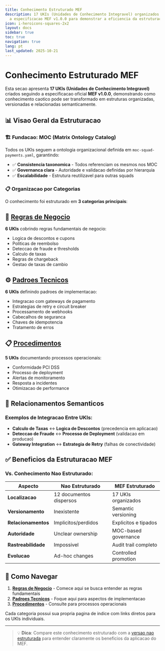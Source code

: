 ```yaml
---
title: Conhecimento Estruturado MEF
description: 17 UKIs (Unidades de Conhecimento Integravel) organizados seguindo
  a especificacao MEF v1.0.0 para demonstrar a eficiencia da estruturacao
icon: i-heroicons-squares-2x2
layout: docs
sidebar: true
toc: true
navigation: true
lang: pt
last_updated: 2025-10-21
---
```

# Conhecimento Estruturado MEF

Esta secao apresenta **17 UKIs (Unidades de Conhecimento Integravel)** criados seguindo a especificacao oficial **MEF v1.0.0**, demonstrando como conhecimento caotico pode ser transformado em estruturas organizadas, versionadas e relacionadas semanticamente.

## 📊 Visao Geral da Estruturacao

### 🏗️ Fundacao: MOC (Matrix Ontology Catalog)
Todos os UKIs seguem a ontologia organizacional definida em `moc-squad-payments.yaml`, garantindo:
- ✅ **Consistencia taxonomica** - Todos referenciam os mesmos nos MOC
- ✅ **Governanca clara** - Autoridade e validacao definidas por hierarquia
- ✅ **Escalabilidade** - Estrutura reutilizavel para outras squads

### 📋 Organizacao por Categorias

O conhecimento foi estruturado em **3 categorias principais**:

## 🏢 [Regras de Negocio](./business-rules)
**6 UKIs** cobrindo regras fundamentais de negocio:
- Logica de descontos e cupons
- Politicas de reembolso
- Deteccao de fraude e thresholds
- Calculo de taxas
- Regras de chargeback
- Gestao de taxas de cambio

## ⚙️ [Padroes Tecnicos](./technical-patterns)
**6 UKIs** definindo padroes de implementacao:
- Integracao com gateways de pagamento
- Estrategias de retry e circuit breaker
- Processamento de webhooks
- Cabecalhos de seguranca
- Chaves de idempotencia
- Tratamento de erros

## 📋 [Procedimentos](./procedures)
**5 UKIs** documentando processos operacionais:
- Conformidade PCI DSS
- Processo de deployment
- Alertas de monitoramento
- Resposta a incidentes
- Otimizacao de performance

## 🔗 Relacionamentos Semanticos

### Exemplos de Integracao Entre UKIs:
- **Calculo de Taxas** ↔ **Logica de Descontos** (precedencia em aplicacao)
- **Deteccao de Fraude** ↔ **Processo de Deployment** (validacao em producao)
- **Gateway Integration** ↔ **Estrategia de Retry** (falhas de conectividade)

## ✅ Beneficios da Estruturacao MEF

### Vs. Conhecimento Nao Estruturado:
| Aspecto | Nao Estruturado | MEF Estruturado |
|---------|----------------|-----------------|
| **Localizacao** | 12 documentos dispersos | 17 UKIs organizados |
| **Versionamento** | Inexistente | Semantic versioning |
| **Relacionamentos** | Implicitos/perdidos | Explicitos e tipados |
| **Autoridade** | Unclear ownership | MOC-based governance |
| **Rastreabilidade** | Impossivel | Audit trail completo |
| **Evolucao** | Ad-hoc changes | Controlled promotion |

## 🎯 Como Navegar

1. **[Regras de Negocio](./business-rules)** - Comece aqui se busca entender as regras fundamentais
2. **[Padroes Tecnicos](./technical-patterns)** - Foque aqui para aspectos de implementacao
3. **[Procedimentos](./procedures)** - Consulte para processos operacionais

Cada categoria possui sua propria pagina de indice com links diretos para os UKIs individuais.

---

> 💡 **Dica**: Compare este conhecimento estruturado com a [versao nao estruturada](../unstructured) para entender claramente os beneficios da aplicacao do MEF.